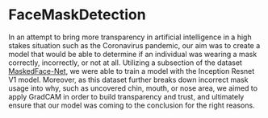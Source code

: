 # FaceMaskDetection
In an attempt to bring more transparency in artificial intelligence in a high stakes situation such as the Coronavirus pandemic, our aim was to create a model that would be able to determine if an individual was wearing a mask correctly, incorrectly, or not at all. Utilizing a subsection of the dataset [MaskedFace-Net](https://github.com/cabani/MaskedFace-Net), we were able to train a model with the Inception Resnet V1 model. Moreover, as this dataset further breaks down incorrect mask usage into why, such as uncovered chin, mouth, or nose area, we aimed to apply GradCAM in order to build transparency and trust, and ultimately ensure that our model was coming to the conclusion for the right reasons. 
